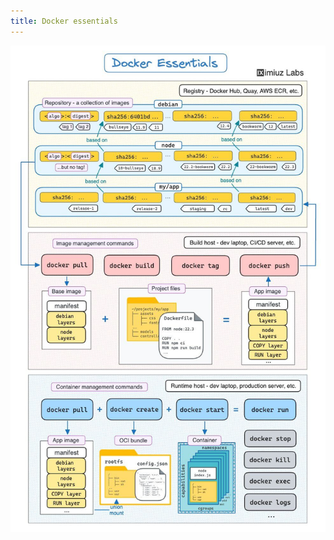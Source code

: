 ```yaml
---
title: Docker essentials
---
```



![Docker essentials](/src/assets/image-docs/docker/GQcB-pIXAAA9PtJ.jpeg)
